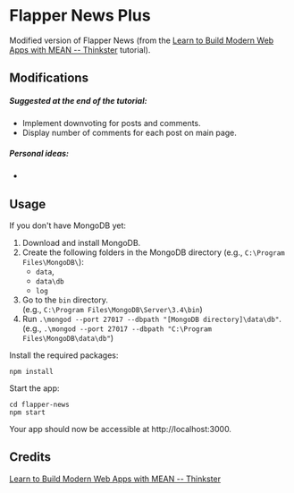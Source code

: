 # Flapper News Plus

Modified version of Flapper News (from the [Learn to Build Modern Web Apps with MEAN -- Thinkster](https://thinkster.io/tutorials/mean-stack) tutorial).

## Modifications

##### Suggested at the end of the tutorial:

* Implement downvoting for posts and comments.
* Display number of comments for each post on main page.

##### Personal ideas:

*

## Usage

If you don't have MongoDB yet:
1. Download and install MongoDB.
2. Create the following folders in the MongoDB directory (e.g., `C:\Program Files\MongoDB\`):
	* `data`,
	* `data\db`
	* `log`
3. Go to the `bin` directory.
<br />(e.g., `C:\Program Files\MongoDB\Server\3.4\bin`)
4. Run `.\mongod --port 27017 --dbpath "[MongoDB directory]\data\db"`.
<br />(e.g., `.\mongod --port 27017 --dbpath "C:\Program Files\MongoDB\data\db"`)

Install the required packages:

````
npm install
````

Start the app:

````
cd flapper-news
npm start
````

Your app should now be accessible at http://localhost:3000.

## Credits

[Learn to Build Modern Web Apps with MEAN -- Thinkster](https://thinkster.io/tutorials/mean-stack)